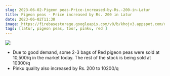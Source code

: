 ```yaml
---
slug: 2023-06-02-Pigeon peas-Price-increased-by-Rs.-200-in-Latur
title: Pigeon peas - Price increased by Rs. 200 in Latur
date: 2023-06-02T11:30
image: https://firebasestorage.googleapis.com/v0/b/khojv3.appspot.com/o/posts%2FtLxgJhW25JznnCWqb1Yc%2FOruPIcVvx6fORgxwsg9v?alt=media&token=5195cc64-9e95-4e72-8e0a-443e93e20d46
tags: [latur, pigeon peas, toor, pinku, red ]
--- 
```


![](https://firebasestorage.googleapis.com/v0/b/khojv3.appspot.com/o/posts%2FtLxgJhW25JznnCWqb1Yc%2FOruPIcVvx6fORgxwsg9v?alt=media&token=5195cc64-9e95-4e72-8e0a-443e93e20d46)

- Due to good demand, some 2-3 bags of Red pigeon peas were sold at 10,500/q in the market today. The rest of the stock is being sold at 10300/q
- Pinku quality also increased by Rs. 200 to 10200/q
